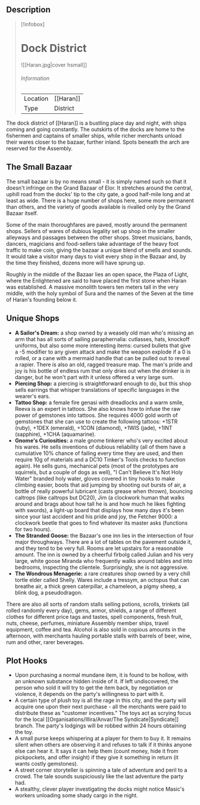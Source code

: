 
## Description

> [!infobox]
> # Dock District
> ![[Haran.jpg|cover hsmall]]
> ###### Information
> | | |
> |---|---|
> | Location | [[Haran]] |
> | Type | District 

The dock district of [[Haran]] is a bustling place day and night, with ships coming and going constantly. The outskirts of the docks are home to the fishermen and captains of smaller ships, while richer merchants unload their wares closer to the bazaar, further inland. Spots beneath the arch are reserved for the Assembly.

## The Small Bazaar

The small bazaar is by no means small - it is simply named such so that it doesn't infringe on the Grand Bazaar of Elor. It stretches around the central, uphill road from the docks' tip to the city gate, a good half-mile long and at least as wide. There is a huge number of shops here, some more permanent than others, and the variety of goods available is rivalled only by the Grand Bazaar itself.

Some of the main thoroughfares are paved, mostly around the permanent shops. Sellers of wares of dubious legality set up shop in the smaller alleyways and passages between the other shops. Street musicians, bands, dancers, magicians and food-sellers take advantage of the heavy foot traffic to make coin, giving the bazaar a unique blend of smells and sounds. It would take a visitor many days to visit every shop in the Bazaar and, by the time they finished, dozens more will have sprung up.

Roughly in the middle of the Bazaar lies an open space, the Plaza of Light, where the Enlightened are said to have placed the first stone when Haran was established. A massive monolith towers ten meters tall in the very middle, with the holy symbol of Sura and the names of the Seven at the time of Haran's founding below it.

## Unique Shops

-   **A Sailor's Dream:** a shop owned by a weasely old man who's missing an arm that has all sorts of sailing paraphernalia: cutlasses, hats, knockoff uniforms, but also some more interesting items: cursed bullets that give a -5 modifier to any given attack and make the weapon explode if a 0 is rolled, or a cane with a mermaid handle that can be pulled out to reveal a rapier. There is also an old, ragged treasure map. The man's pride and joy is his bottle of endless rum that only dries out when the drinker is in danger, but he won't part with it unless offered a very large sum.
-   **Piercing Shop:** a piercing is straightforward enough to do, but this shop sells earrings that whisper translations of specific languages in the wearer's ears.
-   **Tattoo Shop:** a female fire genasi with dreadlocks and a warm smile, Reeva is an expert in tattoos. She also knows how to infuse the raw power of gemstones into tattoos. She requires 4000 gold worth of gemstones that she can use to create the following tattoos: +1STR (ruby), +1DEX (emerald), +1CON (diamond), +1WIS (jade), +1INT (sapphire), +1CHA (aquamarine).
-   **Gnome's Curiosities:** a male gnome tinkerer who's very excited about his wares. He sells inventions of dubious reliability (all of them have a cumulative 10% chance of failing every time they are used, and then require 10g of materials and a DC10 Tinker's Tools checks to function again). He sells guns, mechanical pets (most of the prototypes are squirrels, but a couple of dogs as well), "I Can't Believe It's Not Holy Water" branded holy water, gloves covered in tiny hooks to make climbing easier, boots that aid jumping by shooting out bursts of air, a bottle of really powerful lubricant (casts grease when thrown), bouncing caltrops (like caltrops but DC20), Jim (a clockwork human that walks around and brags about how tall he is and how much he likes fighting with swords), a light-up board that displays how many days it's been since your last accident and his pride and joy, the Fetcher 9000: a clockwork beetle that goes to find whatever its master asks (functions for two hours).
-   **The Stranded Goose:** the Bazaar's one inn lies in the intersection of four major throughways. There are a lot of tables on the pavement outside it, and they tend to be very full. Rooms are let upstairs for a reasonable amount. The inn is owned by a cheerful firbolg called Julian and his very large, white goose Miranda who frequently walks around tables and into bedrooms, inspecting the clientele. Surprisingly, she is not aggressive.
-   **The Wondrous Menagerie:** a rare creatures shop owned by a very chill tortle elder called Shelly. Wares include a tressym, an octopus that can breathe air, a thick green caterpillar, a chameleon, a pigmy sheep, a blink dog, a pseudodragon.

There are also all sorts of random stalls selling potions, scrolls, trinkets (all rolled randomly every day), gems, armor, shields, a range of different clothes for different price tags and tastes, spell components, fresh fruit, nuts, cheese, perfumes, miniature Assembly member ships, travel equipment, coffee and tea. Alcohol is also sold in copious amounts in the afternoon, with merchants hauling portable stalls with barrels of beer, wine, rum and other, rarer beverages.

## Plot Hooks

-   Upon purchasing a normal mundane item, it is found to be hollow, with an unknown substance hidden inside of it. If left undiscovered, the person who sold it will try to get the item back, by negotiation or violence, it depends on the party's willingness to part with it.
-   A certain type of plush toy is all the rage in this city, and the party will acquire one upon their next purchase - all the merchants were paid to distribute these as "customer incentives." The toys act as scrying focus for the local [[Organisations/Illira/Anvar/The Syndicate|Syndicate]] branch. The party's lodgings will be robbed within 24 hours obtaining the toy.
-   A small purse keeps whispering at a player for them to buy it. It remains silent when others are observing it and refuses to talk if it thinks anyone else can hear it. It says it can help them (count money, hide it from pickpockets, and offer insight) if they give it something in return (it wants costly gemstones).
-   A street corner storyteller is spinning a tale of adventure and peril to a crowd. The tale sounds suspiciously like the last adventure the party had.
-   A stealthy, clever player investigating the docks might notice Masic's workers unloading some shady cargo in the night.







